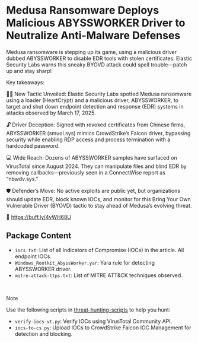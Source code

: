 # Medusa Ransomware Deploys Malicious ABYSSWORKER Driver to Neutralize Anti-Malware Defenses

Medusa ransomware is stepping up its game, using a malicious driver dubbed ABYSSWORKER to disable EDR tools with stolen certificates. Elastic Security Labs warns this sneaky BYOVD attack could spell trouble—patch up and stay sharp!

Key takeaways:

🕵️‍♂️ New Tactic Unveiled: Elastic Security Labs spotted Medusa ransomware using a loader (HeartCrypt) and a malicious driver, ABYSSWORKER, to target and shut down endpoint detection and response (EDR) systems in attacks observed by March 17, 2025.

🔓 Driver Deception: Signed with revoked certificates from Chinese firms, ABYSSWORKER (smuol.sys) mimics CrowdStrike’s Falcon driver, bypassing security while enabling RDP access and process termination with a hardcoded password.

💻 Wide Reach: Dozens of ABYSSWORKER samples have surfaced on VirusTotal since August 2024. They can manipulate files and blind EDR by removing callbacks—previously seen in a ConnectWise report as “nbwdv.sys.”

🛡️ Defender’s Move: No active exploits are public yet, but organizations should update EDR, block known IOCs, and monitor for this Bring Your Own Vulnerable Driver (BYOVD) tactic to stay ahead of Medusa’s evolving threat.

🔗 https://buff.ly/4vWH68U

## Package Content

- `iocs.txt`: List of all Indicators of Compromise (IOCs) in the article. All endpoint IOCs.
- `Windows_Rootkit_AbyssWorker.yar`: Yara rule for detecting ABYSSWORKER driver.
- `mitre-attack-ttps.txt`: List of MITRE ATT&CK techniques observed.

<br>

> [!NOTE]
> Use the following scripts in [threat-hunting-scripts](../../threat-hunting-scripts/) to help you hunt:
>
> - `verify-iocs-vt.py`: Verify IOCs using VirusTotal Community API.
> - `iocs-to-cs.py`: Upload IOCs to CrowdStrike Falcon IOC Management for detection and blocking.
